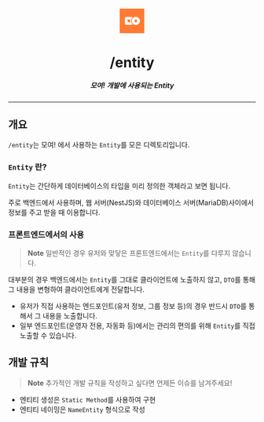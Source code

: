 <p align="center">
  <img src="../../assets/moyeo_logo.png" width="10%" alt="moyeo Logo" />
</p>
<h1 align="center">/entity</h1>
<h5 align="center">모여! 개발에 사용되는 Entity</h5>

---

## 개요

`/entity`는 모여! 에서 사용하는 `Entity`를 모은 디렉토리입니다.

### `Entity` 란?

`Entity`는 간단하게 데이터베이스의 타입을 미리 정의한 객체라고 보면 됩니다.

주로 백엔드에서 사용하며, 웹 서버(NestJS)와 데이터베이스 서버(MariaDB)사이에서 정보를 주고 받을 때 이용합니다.

### 프론트엔드에서의 사용

> **Note**
> 일반적인 경우 유저와 맞닿은 프론트엔드에서는 `Entity`를 다루지 않습니다.

대부분의 경우 백엔드에서는 `Entity`를 그대로 클라이언트에 노출하지 않고, `DTO`를 통해 그 내용을 변형하여 클라이언트에게 전달합니다.

-   유저가 직접 사용하는 엔드포인트(유저 정보, 그룹 정보 등)의 경우 반드시 `DTO`를 통해서 그 내용을 노출합니다.
-   일부 엔드포인트(운영자 전용, 자동화 등)에서는 관리의 편의를 위해 `Entity`를 직접 노출할 수 있습니다.

## 개발 규칙

> **Note**
> 추가적인 개발 규칙을 작성하고 싶다면 언제든 이슈를 남겨주세요!

-   엔티티 생성은 `Static Method`를 사용하여 구현
-   엔티티 네이밍은 `NameEntity` 형식으로 작성

